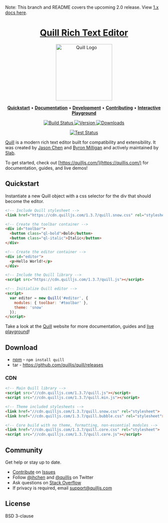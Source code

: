 Note: This branch and README covers the upcoming 2.0 release. View [1.x docs here](https://github.com/quilljs/quill/tree/1.3.6).

<h1 align="center">
  <a href="https://quilljs.com/" title="Quill">Quill Rich Text Editor</a>
</h1>
<p align="center">
  <a href="https://quilljs.com/" title="Quill"><img alt="Quill Logo" src="https://quilljs.com/assets/images/logo.svg" width="180"></a>
</p>
<p align="center">
  <a title="Quickstart" href="#quickstart"><strong>Quickstart</strong></a>
  &#x2022;
  <a title="Documentation" href="https://quilljs.com/docs/"><strong>Documentation</strong></a>
  &#x2022;
  <a title="Development" href="https://github.com/quilljs/quill/blob/master/.github/DEVELOPMENT.md"><strong>Development</strong></a>
  &#x2022;
  <a title="Contributing" href="https://github.com/quilljs/quill/blob/master/.github/CONTRIBUTING.md"><strong>Contributing</strong></a>
  &#x2022;
  <a title="Interactive Playground" href="https://quilljs.com/playground/"><strong>Interactive Playground</strong></a>
</p>
<p align="center">
  <a href="https://travis-ci.org/quilljs/quill" title="Build Status">
    <img src="https://travis-ci.org/quilljs/quill.svg?branch=master" alt="Build Status">
  </a>
  <a href="https://npmjs.com/package/quill" title="Version">
    <img src="https://img.shields.io/npm/v/quill.svg" alt="Version">
  </a>
  <a href="https://npmjs.com/package/quill" title="Downloads">
    <img src="https://img.shields.io/npm/dm/quill.svg" alt="Downloads">
  </a>
</p>
<p align="center">
  <a href="https://saucelabs.com/u/quill" title="Test Status">
    <img src="https://cdn.quilljs.com/badge.svg?v=2" alt="Test Status">
  </a>
</p>

[Quill](https://quilljs.com/) is a modern rich text editor built for compatibility and extensibility. It was created by [Jason Chen](https://twitter.com/jhchen) and [Byron Milligan](https://twitter.com/byronmilligan) and actively maintained by [Slab](https://slab.com).

To get started, check out [https://quilljs.com/](https://quilljs.com/) for documentation, guides, and live demos!


## Quickstart

Instantiate a new Quill object with a css selector for the div that should become the editor.

```html
<!-- Include Quill stylesheet -->
<link href="https://cdn.quilljs.com/1.3.7/quill.snow.css" rel="stylesheet">

<!-- Create the toolbar container -->
<div id="toolbar">
  <button class="ql-bold">Bold</button>
  <button class="ql-italic">Italic</button>
</div>

<!-- Create the editor container -->
<div id="editor">
  <p>Hello World!</p>
</div>

<!-- Include the Quill library -->
<script src="https://cdn.quilljs.com/1.3.7/quill.js"></script>

<!-- Initialize Quill editor -->
<script>
  var editor = new Quill('#editor', {
    modules: { toolbar: '#toolbar' },
    theme: 'snow'
  });
</script>
```

Take a look at the [Quill](https://quilljs.com/) website for more documentation, guides and [live playground](https://quilljs.com/playground/)!


## Download

- [npm](https://www.npmjs.com/package/quill) - `npm install quill`
- tar - https://github.com/quilljs/quill/releases


### CDN

```html
<!-- Main Quill library -->
<script src="//cdn.quilljs.com/1.3.7/quill.js"></script>
<script src="//cdn.quilljs.com/1.3.7/quill.min.js"></script>

<!-- Theme included stylesheets -->
<link href="//cdn.quilljs.com/1.3.7/quill.snow.css" rel="stylesheet">
<link href="//cdn.quilljs.com/1.3.7/quill.bubble.css" rel="stylesheet">

<!-- Core build with no theme, formatting, non-essential modules -->
<link href="//cdn.quilljs.com/1.3.7/quill.core.css" rel="stylesheet">
<script src="//cdn.quilljs.com/1.3.7/quill.core.js"></script>
  ```


## Community

Get help or stay up to date.

- [Contribute](https://github.com/quilljs/quill/blob/develop/.github/CONTRIBUTING.md) on [Issues](https://github.com/quilljs/quill/issues)
- Follow [@jhchen](https://twitter.com/jhchen) and [@quilljs](https://twitter.com/quilljs) on Twitter
- Ask questions on [Stack Overflow](https://stackoverflow.com/questions/tagged/quill)
- If privacy is required, email support@quilljs.com


## License

BSD 3-clause
